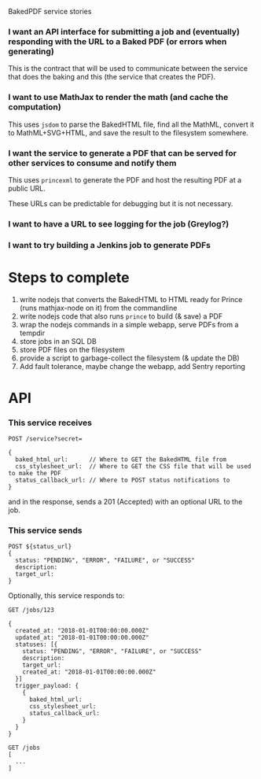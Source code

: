BakedPDF service stories

### I want an API interface for submitting a job and (eventually) responding with the URL to a Baked PDF (or errors when generating)

This is the contract that will be used to communicate between the service that does the baking and this (the service that creates the PDF).

### I want to use MathJax to render the math (and cache the computation)

This uses `jsdom` to parse the BakedHTML file, find all the MathML, convert it to MathML+SVG+HTML, and save the result to the filesystem somewhere.

### I want the service to generate a PDF that can be served for other services to consume and notify them

This uses `princexml` to generate the PDF and host the resulting PDF at a public URL.

These URLs can be predictable for debugging but it is not necessary.

### I want to have a URL to see logging for the job (Greylog?)

### I want to try building a Jenkins job to generate PDFs


# Steps to complete

1. write nodejs that converts the BakedHTML to HTML ready for Prince (runs mathjax-node on it) from the commandline
1. write nodejs code that also runs `prince` to build (& save) a PDF
1. wrap the nodejs commands in a simple webapp, serve PDFs from a tempdir
1. store jobs in an SQL DB
1. store PDF files on the filesystem
1. provide a script to garbage-collect the filesystem (& update the DB)
1. Add fault tolerance, maybe change the webapp, add Sentry reporting


# API

### This service receives

```
POST /service?secret=

{
  baked_html_url:      // Where to GET the BakedHTML file from
  css_stylesheet_url:  // Where to GET the CSS file that will be used to make the PDF
  status_callback_url: // Where to POST status notifications to
}
```

and in the response, sends a 201 (Accepted) with an optional URL to the job.


### This service sends

```
POST ${status_url}
{
  status: "PENDING", "ERROR", "FAILURE", or "SUCCESS"
  description:
  target_url:
}
```

Optionally, this service responds to:

```
GET /jobs/123

{
  created_at: "2018-01-01T00:00:00.000Z"
  updated_at: "2018-01-01T00:00:00.000Z"
  statuses: [{
    status: "PENDING", "ERROR", "FAILURE", or "SUCCESS"
    description:
    target_url:
    created_at: "2018-01-01T00:00:00.000Z"
  }]
  trigger_payload: {
    {
      baked_html_url:
      css_stylesheet_url:
      status_callback_url:
    }
  }
}
```

```
GET /jobs
[
  ...
]
```
